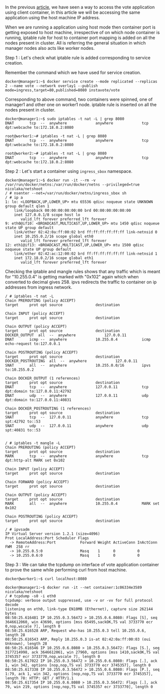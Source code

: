 In the previous [article](https://ervikrant06.github.io/docker-swarm-network-internals/), we have seen a way to access the vote application using client container, in this article we will be accessing the same application using the host machine IP address. 

When we are running a application using host mode then container port is getting exposed to host machine, irrespective of on which node container is running, iptable rule for host to container port mapping is added on all the nodes present in cluster. All is referring the general situation in which manager nodes also acts like worker nodes.

Step 1 : Let's check what iptable rule is added corresponding to service creation. 

Remember the command which we have used for service creation. 

~~~
docker@manager1:~$ docker service create --mode replicated --replicas 2 --name vote --network overlay1 --publish mode=ingress,target=80,published=8080 instavote/vote
~~~

Corresponding to above command, two containers were spinned, one of manager1 and other one on worker1 node. iptable rule is inserted on all the nodes present in cluster. 

~~~
docker@manager1:~$ sudo iptables -t nat -L | grep 8080
DNAT       tcp  --  anywhere             anywhere             tcp dpt:webcache to:172.18.0.2:8080

root@worker1:~# iptables -t nat -L | grep 8080
DNAT       tcp  --  anywhere             anywhere             tcp dpt:webcache to:172.18.0.2:8080

root@worker2:~# iptables -t nat -L | grep 8080
DNAT       tcp  --  anywhere             anywhere             tcp dpt:webcache to:172.18.0.2:8080
~~~

Step 2 : Let's start a container using `ingress_sbox` namespace. 

~~~
docker@manager1:~$ docker run -it --rm -v /var/run/docker/netns:/var/run/docker/netns --privileged=true nicolaka/netshoot
/ # nsenter --net=/var/run/docker/netns/ingress_sbox sh
/ # ip a
1: lo: <LOOPBACK,UP,LOWER_UP> mtu 65536 qdisc noqueue state UNKNOWN group default qlen 1
    link/loopback 00:00:00:00:00:00 brd 00:00:00:00:00:00
    inet 127.0.0.1/8 scope host lo
       valid_lft forever preferred_lft forever
9: eth0@if10: <BROADCAST,MULTICAST,UP,LOWER_UP> mtu 1450 qdisc noqueue state UP group default
    link/ether 02:42:0a:ff:00:02 brd ff:ff:ff:ff:ff:ff link-netnsid 0
    inet 10.255.0.2/16 scope global eth0
       valid_lft forever preferred_lft forever
12: eth1@if13: <BROADCAST,MULTICAST,UP,LOWER_UP> mtu 1500 qdisc noqueue state UP group default
    link/ether 02:42:ac:12:00:02 brd ff:ff:ff:ff:ff:ff link-netnsid 1
    inet 172.18.0.2/16 scope global eth1
       valid_lft forever preferred_lft forever
~~~
	   
Checking the iptable and mangle rules shows that any traffic which is meant for "10.255.0.4" is getting marked with "0x102" again which when converted to decimal gives 258. ipvs redirects the traffic to container on ip addresses from ingress network. 

~~~	   
/ # iptables -t nat -L
Chain PREROUTING (policy ACCEPT)
target     prot opt source               destination

Chain INPUT (policy ACCEPT)
target     prot opt source               destination

Chain OUTPUT (policy ACCEPT)
target     prot opt source               destination
DOCKER_OUTPUT  all  --  anywhere             127.0.0.11
DNAT       icmp --  anywhere             10.255.0.4           icmp echo-request to:127.0.0.1

Chain POSTROUTING (policy ACCEPT)
target     prot opt source               destination
DOCKER_POSTROUTING  all  --  anywhere             127.0.0.11
SNAT       all  --  anywhere             10.255.0.0/16        ipvs to:10.255.0.2

Chain DOCKER_OUTPUT (1 references)
target     prot opt source               destination
DNAT       tcp  --  anywhere             127.0.0.11           tcp dpt:domain to:127.0.0.11:42792
DNAT       udp  --  anywhere             127.0.0.11           udp dpt:domain to:127.0.0.11:40831

Chain DOCKER_POSTROUTING (1 references)
target     prot opt source               destination
SNAT       tcp  --  127.0.0.11           anywhere             tcp spt:42792 to::53
SNAT       udp  --  127.0.0.11           anywhere             udp spt:40831 to::53
	   
	   
/ # iptables -t mangle -L
Chain PREROUTING (policy ACCEPT)
target     prot opt source               destination
MARK       tcp  --  anywhere             anywhere             tcp dpt:http-alt MARK set 0x102

Chain INPUT (policy ACCEPT)
target     prot opt source               destination

Chain FORWARD (policy ACCEPT)
target     prot opt source               destination

Chain OUTPUT (policy ACCEPT)
target     prot opt source               destination
MARK       all  --  anywhere             10.255.0.4           MARK set 0x102

Chain POSTROUTING (policy ACCEPT)
target     prot opt source               destination

/ # ipvsadm
IP Virtual Server version 1.2.1 (size=4096)
Prot LocalAddress:Port Scheduler Flags
  -> RemoteAddress:Port           Forward Weight ActiveConn InActConn
FWM  258 rr
  -> 10.255.0.5:0                 Masq    1      0          0
  -> 10.255.0.6:0                 Masq    1      0          0	   
~~~

Step 3 : We can take the tcpdump on interface of vote application container to prove the same while performing curl from host machine.

~~~
docker@worker1:~$ curl localhost:8080

docker@manager1:~$ docker run -it --net container:1c06334e3589 nicolaka/netshoot
/ # tcpdump -s0 -i eth0
tcpdump: verbose output suppressed, use -v or -vv for full protocol decode
listening on eth0, link-type EN10MB (Ethernet), capture size 262144 bytes
08:50:25.616481 IP 10.255.0.3.56472 > 10.255.0.6.8080: Flags [S], seq 3646612060, win 43690, options [mss 65495,sackOK,TS val 3733770 ecr 0,nop,wscale 7], length 0
08:50:25.616528 ARP, Request who-has 10.255.0.3 tell 10.255.0.6, length 28
08:50:25.616543 ARP, Reply 10.255.0.3 is-at 02:42:0a:ff:00:03 (oui Unknown), length 28
08:50:25.616546 IP 10.255.0.6.8080 > 10.255.0.3.56472: Flags [S.], seq 3177214998, ack 3646612061, win 27960, options [mss 1410,sackOK,TS val 3745357 ecr 3733770,nop,wscale 7], length 0
08:50:25.617022 IP 10.255.0.3.56472 > 10.255.0.6.8080: Flags [.], ack 1, win 342, options [nop,nop,TS val 3733770 ecr 3745357], length 0
08:50:25.617338 IP 10.255.0.3.56472 > 10.255.0.6.8080: Flags [P.], seq 1:79, ack 1, win 342, options [nop,nop,TS val 3733770 ecr 3745357], length 78: HTTP: GET / HTTP/1.1
08:50:25.617354 IP 10.255.0.6.8080 > 10.255.0.3.56472: Flags [.], ack 79, win 219, options [nop,nop,TS val 3745357 ecr 3733770], length 0
~~~